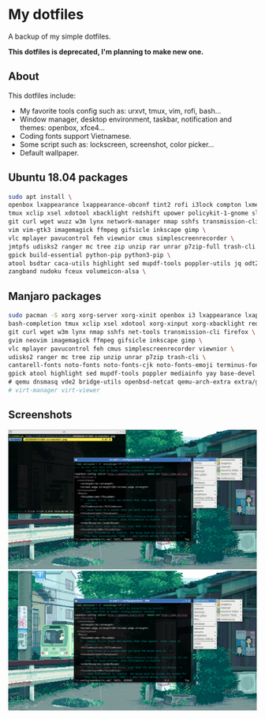 # My dotfiles

A backup of my simple dotfiles.

**This dotfiles is deprecated, I'm planning to make new one.**

## About

This dotfiles include:

- My favorite tools config such as: urxvt, tmux, vim, rofi, bash...
- Window manager, desktop environment, taskbar, notification and themes: openbox, xfce4...
- Coding fonts support Vietnamese.
- Some script such as: lockscreen, screenshot, color picker...
- Default wallpaper.

## Ubuntu 18.04 packages

```sh
sudo apt install \
openbox lxappearance lxappearance-obconf tint2 rofi i3lock compton lxmenu-data qt5-style-plugins pcmanfm \
tmux xclip xsel xdotool xbacklight redshift upower policykit-1-gnome slop htop ibus-unikey scrot zenity mtools \
git curl wget wuzz w3m lynx network-manager nmap sshfs transmission-cli \
vim vim-gtk3 imagemagick ffmpeg gifsicle inkscape gimp \
vlc mplayer pavucontrol feh viewnior cmus simplescreenrecorder \
jmtpfs udisks2 ranger mc tree zip unzip rar unrar p7zip-full trash-cli \
gpick build-essential python-pip python3-pip \
atool bsdtar caca-utils highlight sed mupdf-tools poppler-utils jq odt2txt mediainfo \
zangband nudoku fceux volumeicon-alsa \
```

## Manjaro packages

```sh
sudo pacman -S xorg xorg-server xorg-xinit openbox i3 lxappearance lxappearance-obconf tint2 dmenu rofi i3lock compton pcmanfm dunst gnome-icon-theme gtk-engines \
bash-completion tmux xclip xsel xdotool xorg-xinput xorg-xbacklight redshift upower slop htop scrot zenity mtools rxvt-unicode community/polkit-gnome pulseaudio pulseaudio-alsa alsa-utils dunst \
git curl wget w3m lynx nmap sshfs net-tools transmission-cli firefox \
gvim neovim imagemagick ffmpeg gifsicle inkscape gimp \
vlc mplayer pavucontrol feh cmus simplescreenrecorder viewnior \
udisks2 ranger mc tree zip unzip unrar p7zip trash-cli \
cantarell-fonts noto-fonts noto-fonts-cjk noto-fonts-emoji terminus-font ttf-bitstream-vera \
gpick atool highlight sed mupdf-tools poppler mediainfo yay base-devel volumeicon figlet python-pip python2-pip \
# qemu dnsmasq vde2 bridge-utils openbsd-netcat qemu-arch-extra extra/gtkglext xf86-video-vmware xf86-input-vmmouse
# virt-manager virt-viewer
```

## Screenshots

![Screenshot 1](./images/20200608161151-screenshot.png)
![Screenshot 2](./images/20200608161746-screenshot.png)
